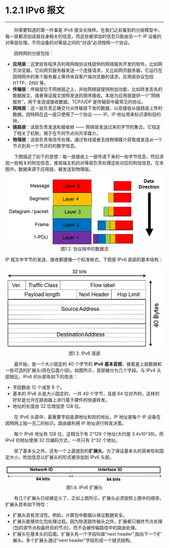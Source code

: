 # 1.2.1 IPv6 报文
-----------
　　你需要知道的第一件事是 IPv6 报文长啥样。在我们之前看到的分层模型中，每一层都添加该层自身相关的信息，而这些被添加的信息只能由另一个 IP 设备的对等层处理。不同设备的对等层之间的“对话”必须按照一个协议。

　　因特网的分层包括：
* **应用层**：这里驻有程序员利用网络协议栈提供的网络服务开发的软件。比如网页浏览器，它向网页服务器发送一个连接请求。又比如网页服务器，它运行在因特网中的某个服务器上等待来自客户端浏览器的请求。应用层协议包括 HTTP、DNS 等。
* **传输层**：传输层位于网络层之上，并给网络层提供附加功能，比如转发丢失的数据报文，或者保证报文按照发送的顺序接收。本层为应用层提供一个“网络服务”，用于发送或接收数据。TCP/UDP 是传输层中最常见的协议。
* **网络层**：这一层负责正确交付从传输层下发的数据，以及接收从链路层上传的数据。因特网在这一层只使用了一个协议 —— IP。IP 地址用来标识源和目的地。
* **链路层**：该层负责发送和接收帧 —— 网络层发送过来的字节的集合。它指定了相关了机制，用于在不同节点间共享媒介。
* **物理层**：该层负责电信号处理。通过有线或者无线物理媒介获取或发送从一个节点到另一个节点的的数字信息。

　　下图描述了如下的思想：每一层接收上一层传递下来的一些字节信息，然后添加一些相关的附加信息，接收端主机的对等层负责处理这些对应的附加信息。在本图中，数据来源于应用层，被发送到物理层。

<center><img src="../images/iot_in_five_days/1/image009.png" /></center>
<center>图1.2. 协议栈中的数据流</center>

IP 报文中字节的发送、接收都遵循一个标准格式，下图是 IPv6 首部的基本结构：

<center><img src="../images/iot_in_five_days/1/image002.png" /></center>
<center>图1.3. IPv6 首部</center>

　　最开始，是一个大小固定的 40 个字节的 **IPv6 基本首部**，接着是上层数据和一些可选的扩展头(将在后面介绍)。如图所示，首部被分为几个字段。与 IPv4 头部相比，IPv6 的头部有如下的改进：
* 字段数由 12 个减至 8 个。
* 基本的 IPv6 头是大小固定的，一共 40 个字节，且是 64 位对齐的，这样的好处是允许在路由器上进行基于硬件的快速转发。
* 地址的长度由 32 位增加至 128 位。

　　在 IPv6 头部中，最重要字段是源地址和目的地址。IP 地址是每个 IP 设备在因特网上独一无二的标识。路由器利用 IP 地址进行转发决策。

　　每个 IPv6 地址有 128 位，这相当于有 2^128 个地址(大约是 3.4x10^38)，而 IPv4 的地址使用 32 位编码方式，一共只有 2^32 个地址。

　　除了基本头之外，还有一个上面提到的**扩展头**。为了保证基本头的简单性和固定大小，附加信息以扩展头的形式被添加到 IPv6 头部。

<center><img src="../images/iot_in_five_days/1/image004.png" /></center>
<center>图1.4. IPv6 扩展头</center>

　　有几个扩展头已经被定义了，正如上图所示。扩展头必须按照上图中的顺序。扩展头具有如下特性：
* 扩展头具有灵活性。例如，计算包中数据以保证数据安全。
* 扩展头能够优化包处理过程。因为除逐跳传输头之外，扩展都只被终节点处理(包的源节点和最终目的节点)，而不会被传输路径中的路由处理。
* 扩展头在基本头的后面。扩展头有一个字段叫做"next header",指向下一个扩展头。多个扩展头通过"next header"字段形成一个链式结构。